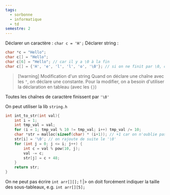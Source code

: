 ```yaml
---
tags:
  - sorbonne
  - informatique
  - td
semestre: 2
---
```

Déclarer un caractère : `char c = 'H';`
Déclarer string :
```c
char *c = "Hello";
char c[] = "Hello";
char c[6] = "Hello"; // car il y a \0 à la fin
char c[] = {'H', 'e', 'l', 'l', 'o', '\0'}; // si on ne finit par \0, on fait un array de caractères et non un string
```

> [!warning] Modification d'un string
> Quand on déclare une chaîne avec les `"`, on déclare une constante. Pour la modifier, on a besoin d'utiliser la déclaration en tableau (avec les `{}`)

Toutes les chaînes de caractère finissent par `'\0'`

On peut utiliser la lib `string.h`

```c
int int_to_str(int val){
	int i = 1;
	int tmp_val = val;
	for (i = 1; tmp_val % 10 != tmp_val; i++) tmp_val /= 10;
	char *str = malloc(sizeof(char) * (i+1)); // +1 car on n'oublie pas le '\0'
	str[i] = '\0'; // on rajoute de suite le '\0'
	for (int j = 0; j <= i; j++) {
		int c = val % pow(10, j);
		val -= c;
		str[j] = c + 48;
	}
	return str;
}
```

On ne peut pas écrire `int arr[][];` !
|> on doit forcément indiquer la taille des sous-tableaux, e.g. `int arr[][5];`
